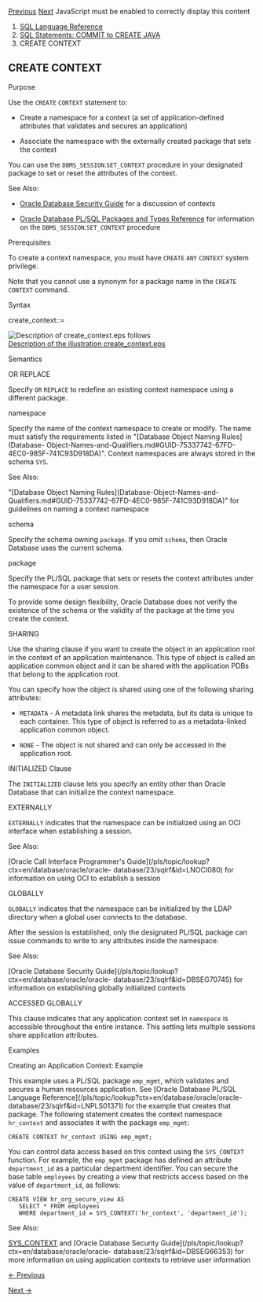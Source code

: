 [Previous](CREATE-CLUSTER.md) [Next](CREATE-CONTROLFILE.md) JavaScript
must be enabled to correctly display this content

  1. [SQL Language Reference ](index.md)
  2. [ SQL Statements: COMMIT to CREATE JAVA](SQL-Statements-COMMIT-to-CREATE-JAVA.md)
  3. CREATE CONTEXT

## CREATE CONTEXT

Purpose

Use the `CREATE` `CONTEXT` statement to:

  * Create a namespace for a context (a set of application-defined attributes that validates and secures an application) 

  * Associate the namespace with the externally created package that sets the context

You can use the `DBMS_SESSION`.`SET_CONTEXT` procedure in your designated
package to set or reset the attributes of the context.

See Also:

  * [Oracle Database Security Guide](/pls/topic/lookup?ctx=en/database/oracle/oracle-database/23/sqlrf&id=DBSEG70071) for a discussion of contexts 

  * [Oracle Database PL/SQL Packages and Types Reference](/pls/topic/lookup?ctx=en/database/oracle/oracle-database/23/sqlrf&id=ARPLS054) for information on the `DBMS_SESSION`.`SET_CONTEXT` procedure 

Prerequisites

To create a context namespace, you must have `CREATE` `ANY` `CONTEXT` system
privilege.

Note that you cannot use a synonym for a package name in the `CREATE CONTEXT`
command.

Syntax

create_context::=

![Description of create_context.eps
follows](https://docs.oracle.com/en/database/oracle/oracle-database/23/sqlrf/img/create_context.gif)  
[Description of the illustration
create_context.eps](img_text/create_context.md)

Semantics

OR REPLACE

Specify `OR` `REPLACE` to redefine an existing context namespace using a
different package.

namespace

Specify the name of the context namespace to create or modify. The name must
satisfy the requirements listed in "[Database Object Naming Rules](Database-
Object-Names-and-Qualifiers.md#GUID-75337742-67FD-4EC0-985F-741C93D918DA)".
Context namespaces are always stored in the schema `SYS`.

See Also:

"[Database Object Naming Rules](Database-Object-Names-and-
Qualifiers.md#GUID-75337742-67FD-4EC0-985F-741C93D918DA)" for guidelines on
naming a context namespace

schema

Specify the schema owning `package`. If you omit `schema`, then Oracle
Database uses the current schema.

package

Specify the PL/SQL package that sets or resets the context attributes under
the namespace for a user session.

To provide some design flexibility, Oracle Database does not verify the
existence of the schema or the validity of the package at the time you create
the context.

SHARING

Use the sharing clause if you want to create the object in an application root
in the context of an application maintenance. This type of object is called an
application common object and it can be shared with the application PDBs that
belong to the application root.

You can specify how the object is shared using one of the following sharing
attributes:

  * `METADATA` \- A metadata link shares the metadata, but its data is unique to each container. This type of object is referred to as a metadata-linked application common object. 

  * `NONE` \- The object is not shared and can only be accessed in the application root. 

INITIALIZED Clause

The `INITIALIZED` clause lets you specify an entity other than Oracle Database
that can initialize the context namespace.

EXTERNALLY

`EXTERNALLY` indicates that the namespace can be initialized using an OCI
interface when establishing a session.

See Also:

[Oracle Call Interface Programmer's
Guide](/pls/topic/lookup?ctx=en/database/oracle/oracle-
database/23/sqlrf&id=LNOCI080) for information on using OCI to establish a
session

GLOBALLY

`GLOBALLY` indicates that the namespace can be initialized by the LDAP
directory when a global user connects to the database.

After the session is established, only the designated PL/SQL package can issue
commands to write to any attributes inside the namespace.

See Also:

[Oracle Database Security
Guide](/pls/topic/lookup?ctx=en/database/oracle/oracle-
database/23/sqlrf&id=DBSEG70745) for information on establishing globally
initialized contexts

ACCESSED GLOBALLY

This clause indicates that any application context set in `namespace` is
accessible throughout the entire instance. This setting lets multiple sessions
share application attributes.

Examples

Creating an Application Context: Example

This example uses a PL/SQL package `emp_mgmt`, which validates and secures a
human resources application. See [Oracle Database PL/SQL Language
Reference](/pls/topic/lookup?ctx=en/database/oracle/oracle-
database/23/sqlrf&id=LNPLS01371) for the example that creates that package.
The following statement creates the context namespace `hr_context` and
associates it with the package `emp_mgmt`:

    
    
    CREATE CONTEXT hr_context USING emp_mgmt;
    

You can control data access based on this context using the `SYS_CONTEXT`
function. For example, the `emp_mgmt` package has defined an attribute
`department_id` as a particular department identifier. You can secure the base
table `employees` by creating a view that restricts access based on the value
of `department_id`, as follows:

    
    
    CREATE VIEW hr_org_secure_view AS
       SELECT * FROM employees
       WHERE department_id = SYS_CONTEXT('hr_context', 'department_id');
    

See Also:

[SYS_CONTEXT](SYS_CONTEXT.md#GUID-B9934A5D-D97B-4E51-B01B-80C76A5BD086) and
[Oracle Database Security
Guide](/pls/topic/lookup?ctx=en/database/oracle/oracle-
database/23/sqlrf&id=DBSEG66353) for more information on using application
contexts to retrieve user information


[← Previous](CREATE-CLUSTER.md)

[Next →](CREATE-CONTROLFILE.md)
